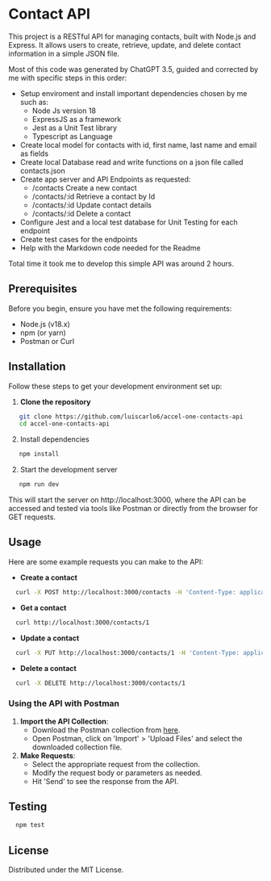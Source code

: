 # Contact API

This project is a RESTful API for managing contacts, built with Node.js and Express. It allows users to create, retrieve, update, and delete contact information in a simple JSON file.

Most of this code was generated by ChatGPT 3.5, guided and corrected by me with specific steps in this order:

- Setup enviroment and install important dependencies chosen by me such as: 
    - Node Js version 18
    - ExpressJS as a framework
    - Jest as a Unit Test library
    - Typescript as Language
- Create local model for contacts with id, first name, last name and email as fields
- Create local Database read and write functions on a json file called contacts.json
- Create app server and API Endpoints as requested:
    - /contacts Create a new contact
    - /contacts/:id Retrieve a contact by Id
    - /contacts/:id Update contact details
    - /contacts/:id Delete a contact
- Configure Jest and a local test database for Unit Testing for each endpoint
- Create test cases for the endpoints
- Help with the Markdown code needed for the Readme

Total time it took me to develop this simple API was around 2 hours.

## Prerequisites

Before you begin, ensure you have met the following requirements:
- Node.js (v18.x)
- npm (or yarn)
- Postman or Curl

## Installation

Follow these steps to get your development environment set up:

1. **Clone the repository**
```bash
   git clone https://github.com/luiscarlo6/accel-one-contacts-api
   cd accel-one-contacts-api
```
2. Install dependencies
```bash
   npm install
```
2. Start the development server
```bash
   npm run dev
```
This will start the server on http://localhost:3000, where the API can be accessed and tested via tools like Postman or directly from the browser for GET requests.

## Usage

Here are some example requests you can make to the API:

- **Create a contact**
```bash
  curl -X POST http://localhost:3000/contacts -H 'Content-Type: application/json' -d '{"firstName": "John", "lastName": "Doe", "email": "john.doe@example.com"}'
```
- **Get a contact**
```bash
  curl http://localhost:3000/contacts/1
```
- **Update a contact**
```bash
  curl -X PUT http://localhost:3000/contacts/1 -H 'Content-Type: application/json' -d '{"firstName": "Jane"}'
```
- **Delete a contact**
```bash
  curl -X DELETE http://localhost:3000/contacts/1
```

### Using the API with Postman

1. **Import the API Collection**:
   - Download the Postman collection from [here](https://raw.githubusercontent.com/luiscarlo6/accel-one-contacts-api/main/Contacts.postman_collection.json).
   - Open Postman, click on 'Import' > 'Upload Files' and select the downloaded collection file.
2. **Make Requests**:
   - Select the appropriate request from the collection.
   - Modify the request body or parameters as needed.
   - Hit 'Send' to see the response from the API.

## Testing 
```bash
  npm test
```

## License
Distributed under the MIT License. 